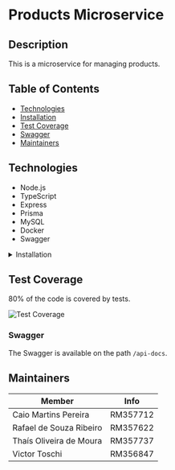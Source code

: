 # Products Microservice

## Description

This is a microservice for managing products.

## Table of Contents

- [Technologies](#technologies)
- [Installation](#installation)
- [Test Coverage](#test-coverage)
- [Swagger](#swagger)
- [Maintainers](#maintainers)

## Technologies

- Node.js
- TypeScript
- Express
- Prisma
- MySQL
- Docker
- Swagger

<details>
<summary>Installation</summary>

### Prerequisites

- Node.js (v22+)
- MySQL installed and running
- Docker

### Configure Environment Variables

Create a `.env` file in the project root with the following variables:

```
DATABASE_URL=mysql://root:admin123@localhost:3306/product
PORT=3000
```

Replace the database credentials (root, admin123, etc.) with your MySQL setup.

### Running the Project

Install the dependencies:

```
npm install
```

#### Development Mode

Start the application with auto-reload for development:

```
npm run dev
```

#### Production Mode

Build the application:

```
npm run build
```

Start the compiled application:

```
npm start
```

#### With Docker

Build and run the Docker container:

```
docker-compose up -d
```

#### Testing

Run unit tests with:

```
npm run test
```

### Using Prisma

#### What is Prisma?

Prisma is used as the ORM (Object-Relational Mapper) for this microservice. It simplifies database schema management and provides type-safe queries.

#### Setting Up Prisma

Generate Prisma Client:
After modifying the prisma/schema.prisma file, generate the Prisma client:

```
npx prisma generate
```

#### Run Migrations:

To apply schema changes to your MySQL database, use Prisma migrations:

```
npx prisma migrate dev --name <migration_name>
```

Replace <migration_name> with a descriptive name for the migration.

This will:

- Create a new migration file in prisma/migrations/.
- Apply the migration to your database.

#### View and Manage the Database:

We can use Prisma Studio to explore and edit the database:

```
npx prisma studio
```

</details>

## Test Coverage

80% of the code is covered by tests.

![Test Coverage](./coverage.png)

### Swagger

The Swagger is available on the path `/api-docs`.

## Maintainers

| Member                        | Info     |
| ----------------------------- | -------- |
| Caio Martins Pereira          | RM357712 |
| Rafael de Souza Ribeiro       | RM357622 |
| Thaís Oliveira de Moura       | RM357737 |
| Victor Toschi                 | RM356847 |